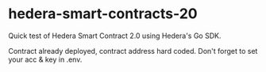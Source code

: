 # hedera-smart-contracts-20
Quick test of Hedera Smart Contract 2.0 using Hedera's Go SDK.

Contract already deployed, contract address hard coded.
Don't forget to set your acc & key in .env.
